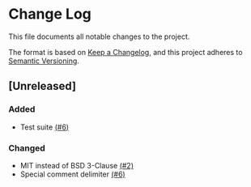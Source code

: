 # Change Log

This file documents all notable changes to the project.

The format is based on [Keep a Changelog](https://keepachangelog.com/en/1.0.0/),
and this project adheres to [Semantic
Versioning](https://semver.org/spec/v2.0.0.html).

## [Unreleased]

### Added

- Test suite [(#6)](https://github.com/andrewjstryker/makefile-helper/issues/6)

### Changed

- MIT instead of BSD 3-Clause [(#2)](https://github.com/andrewjstryker/makefile-helper/issues/2)
- Special comment delimiter [(#6)](https://github.com/andrewjstryker/makefile-helper/issues/6)
